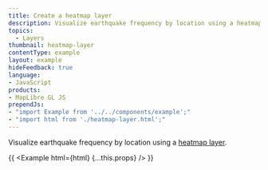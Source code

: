 ```yaml
---
title: Create a heatmap layer
description: Visualize earthquake frequency by location using a heatmap layer.
topics:
  - Layers
thumbnail: heatmap-layer
contentType: example
layout: example
hideFeedback: true
language:
- JavaScript
products:
- MapLibre GL JS
prependJs:
- "import Example from '../../components/example';"
- "import html from './heatmap-layer.html';"
---
```


Visualize earthquake frequency by location using a [heatmap layer](https://maplibre.org/maplibre-gl-style-spec/layers/#heatmap).

{{ <Example html={html} {...this.props} /> }}
